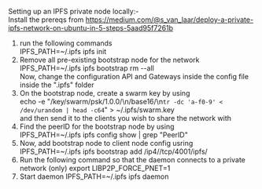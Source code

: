 Setting up an IPFS private node locally:- <br>
Install the prereqs from https://medium.com/@s_van_laar/deploy-a-private-ipfs-network-on-ubuntu-in-5-steps-5aad95f7261b <br> 
1. run the following commands <br>
 IPFS_PATH=~/.ipfs ipfs init <br>
2. Remove all pre-existing bootstrap node for the network <br>
 IPFS_PATH=~/.ipfs ipfs bootstrap rm --all <br>
Now, change the configuration API and Gateways inside the config file inside the ".ipfs" folder <br>
3. On the bootstrap node, create a swarm key by using <br>
 echo -e "/key/swarm/psk/1.0.0/\n/base16/\n`tr -dc 'a-f0-9' < /dev/urandom | head -c64`" > ~/.ipfs/swarm.key <br>
and then send it to the clients you wish to share the network with <br>
4. Find the peerID for the bootstrap node by using <br>
 IPFS_PATH=~/.ipfs ipfs config show | grep "PeerID" <br>
5. Now, add bootstrap node to client node config usring <br>
 IPFS_PATH=~/.ipfs ipfs bootstrap add /ip4/<ip address of bootnode>/tcp/4001/ipfs/<peer identity hash of bootnode> <br>
6. Run the following command so that the daemon connects to a private network (only)
 export LIBP2P_FORCE_PNET=1<br>
7. Start daemon
 IPFS_PATH=~/.ipfs ipfs daemon <br>